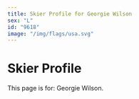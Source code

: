 ```yaml
---
title: Skier Profile for Georgie Wilson
sex: "L"
id: "9618"
image: "/img/flags/usa.svg" 
---
```


# Skier Profile

This page is for: Georgie Wilson.
    